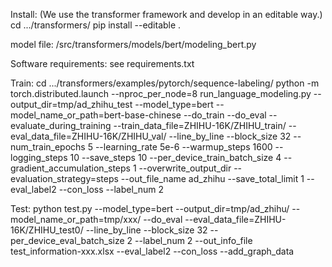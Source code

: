 Install: (We use the transformer framework and develop in an editable way.)
cd .../transformers/
pip install --editable .

model file:
/src/transformers/models/bert/modeling_bert.py

Software requirements:
see requirements.txt

Train:
cd .../transformers/examples/pytorch/sequence-labeling/
python -m torch.distributed.launch --nproc_per_node=8 run_language_modeling.py --output_dir=tmp/ad_zhihu_test   --model_type=bert   --model_name_or_path=bert-base-chinese   --do_train   --do_eval   --evaluate_during_training    --train_data_file=ZHIHU-16K/ZHIHU_train/   --eval_data_file=ZHIHU-16K/ZHIHU_val/  --line_by_line --block_size 32   --num_train_epochs 5   --learning_rate 5e-6   --warmup_steps 1600   --logging_steps 10   --save_steps 10   --per_device_train_batch_size 4   --gradient_accumulation_steps 1   --overwrite_output_dir --evaluation_strategy=steps --out_file_name ad_zhihu  --save_total_limit 1 --eval_label2 --con_loss --label_num 2

Test:
python test.py --model_type=bert   --output_dir=tmp/ad_zhihu/ --model_name_or_path=tmp/xxx/  --do_eval --eval_data_file=ZHIHU-16K/ZHIHU_test0/  --line_by_line --block_size 32 --per_device_eval_batch_size 2 --label_num 2 --out_info_file test_information-xxx.xlsx --eval_label2 --con_loss --add_graph_data
